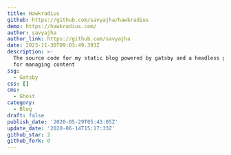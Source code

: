 ```yaml
---
title: Hawkradius
github: https://github.com/savyajha/hawkradius
demo: https://hawkradius.com/
author: savyajha
author_link: https://github.com/savyajha
date: 2023-11-30T09:03:49.393Z
description: >-
  The source code for my static blog powered by gatsby and a headless ghost CMS
  for managing content
ssg:
  - Gatsby
css: []
cms:
  - Ghost
category:
  - Blog
draft: false
publish_date: '2020-05-29T05:43:05Z'
update_date: '2020-06-14T15:17:33Z'
github_star: 2
github_fork: 0
---
```


